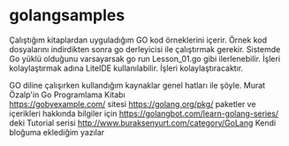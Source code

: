 # golangsamples
Çalıştığım kitaplardan uyguladığım GO kod örneklerini içerir.
Örnek kod dosyalarını indirdikten sonra go derleyicisi ile çalıştırmak gerekir.
Sistemde Go yüklü olduğunu varsayarsak
go run Lesson_01.go
gibi ilerlenebilir.
İşleri kolaylaştırmak adına LiteIDE kullanılabilir. İşleri kolaylaştıracaktır.

GO diline çalışırken kullandığım kaynaklar genel hatları ile şöyle.
Murat Özalp'in Go Programlama Kitabı<br/>
https://gobyexample.com/ sitesi
https://golang.org/pkg/ paketler ve içerikleri hakkında bilgiler için
https://golangbot.com/learn-golang-series/ deki Tutorial serisi
http://www.buraksenyurt.com/category/GoLang Kendi bloğuma eklediğim yazılar
